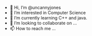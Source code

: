 - 👋 Hi, I’m @uncannyjones
- 👀 I’m interested in Computer Science
- 🌱 I’m currently learning C++ and java.
- 💞️ I’m looking to collaborate on ...
- 📫 How to reach me ...

<!---
uncannyjones/uncannyjones is a ✨ special ✨ repository because its `README.md` (this file) appears on your GitHub profile.
You can click the Preview link to take a look at your changes.
--->
